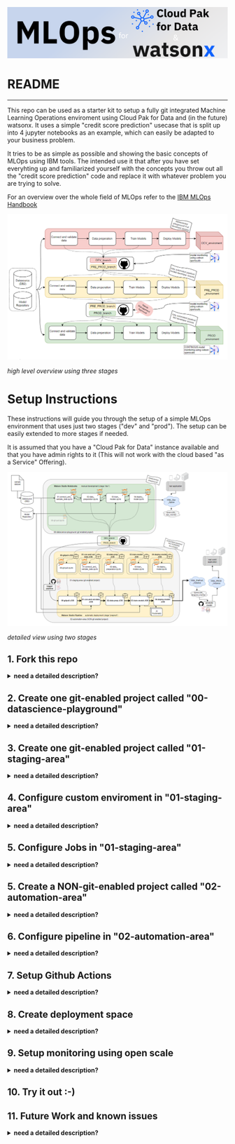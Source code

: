 ![Alt text](images/banner.png)
# README
---

This repo can be used as a starter kit to setup a fully git integrated Machine Learning Operations enviroment using Cloud Pak for Data and (in the future) watsonx. It uses a simple "credit score prediction" usecase that is split up into 4 jupyter notebooks as an example, which can easily be adapted to your business problem. 

It tries to be as simple as possible and showing the basic concepts of MLOps using IBM tools. The intended use it that after you have set everyhting up and familiarized yourself with the concepts you throw out all the "credit score prediction" code and replace it with whatever problem you are trying to solve.

For an overview over the whole field of MLOps refer to the [IBM MLOps Handbook](https://ibm.github.io/MLOps/)

![high level overview using three stages](/images/2023-09-05-11_00_27.png)

*high level overview using three stages*



# Setup Instructions
These instructions will guide you through the setup of a simple MLOps environment that uses just two stages ("dev" and "prod"). The setup can be easily extended to more stages if needed. 

It is assumed that you have a "Cloud Pak for Data" instance available and that you have admin rights to it (This will not work with the cloud based "as a Service" Offering). 

![Alt text](/images/detailed_overview.png)

*detailed view using two stages*
## 1. Fork this repo

<details>
<summary><b> need a detailed description?</b></summary>

![Alt text](/images/image-1.png)

click the "Fork" button in the upper right corner of this repo. **IMPORTANT: uncheck the "only fork the master branch" checkbox.**
 This will create a copy of this repo in your own github account. We will be using this copy in the following steps.
</details>


## 2.   Create one git-enabled project called "00-datascience-playground"

<details>
<summary><b> need a detailed description?</b></summary>

### Overview
![Alt text](/images/2023-08-31-09_10_14.png)
*this is the project that we are creating in this step*

### Step by step
![Alt text](/images/image-2.png)
navigate to all projects
![Alt text](/images/image-4.png)
create a project that is "integrated with git". In the next window we will need to provide the github repo address and a private access token. So lets create that token first.
![Alt text](/images/image-5.png)
navigate to https://github.com/settings/tokens and choose "Generate new token". Give it a name and select the "repo" scope as shown in the next image. 
![Alt text](/images/image-6.png)
**Copy the generated token to your clipboard.** You will not be able to see it again after you close the window.
![Alt text](/images/image-7.png)
Make this token available within your CP4D by creating a "New Token" and using the token you just created. Once you created it use the dropdown to select it.
![Alt text](/images/image-8.png)
add the Repo URL (dont forget the .git at the end ;-) and choose the main branch. Then hit "Create"

Use the github repo address and your private access token 
You can Alter the notebooks to your needs if you want to. It is important that you keep the naming of the notebooks.
</details>


## 3. Create one git-enabled project called "01-staging-area"

<details>
<summary><b> need a detailed description?</b></summary>

### Overview
![Alt text](/images/image-3.png)
*this is the project that we are creating in this step*

### Step by step

![Alt text](/images/image-2.png)
navigate to all projects
![Alt text](/images/image-4.png)
In your CP4D Instance you access the project overview by clicking on the "Projects" Icon in the upper left corner. Then click on "New Project" and select "Create a project integrated with a Git repository". Give it the name "01-staging-area" and select "create"

Use the same github repo address and your private access token as in 2
 
</details>

## 4. Configure custom enviroment in "01-staging-area"
<details>
<summary><b> need a detailed description?</b></summary>

TODO: Add description here! (use custom_env.yaml)

</details>

## 5. Configure Jobs in "01-staging-area"
<details>
<summary><b> need a detailed description?</b></summary>

### Overview
![Alt text](/images/image-4.png)
*this is the project that we are creating in this step*

### Step by step
![Alt text](/images/image-9.png)
navigate to "view local branch"

![Alt text](/images/image-11.png)
click "New code job"

![Alt text](/images/image-12.png)
choose the first notebook "00-git-pull.ipynb" and click "configure job"

![Alt text](/images/image-13.png)
give it the same name as the notebook and click "next"
TODO: choose correct enviroment for every job
accept all the defaults and click "next" until you can click "create job"
TODO: add the "was_successful" output to every job
repeat those steps for all six notebooks.

![Alt text](/images/image-14.png)
once you are done it should look like this.


We also need to create a .env file within the "01-staging-area" project. This file will contain the credentials that the pipeline will use to pull the code from github.

![Alt text](/images/image-100.png)

Click "Launch IDE" and then "JupyterLab" to get access to the JupyterLab environment. 

![Alt text](/images/image-103.png)

You will be greeted by a tab called "Terminal 1". There you copy the following commands and hit enter:

```bash

echo "repo_adresse=PUT_YOUR_REPO_ADDRESS_HERE" > .env
echo "personal_access_token=PUT_YOUR_TOKEN_HERE" >> .env
echo "project_id=PUT_YOUR_PROJECT_ID_HERE" >> .env
echo "branch_name=main" >> .env
echo "cpd_technical_user=PUT_USERNAME_HERE" >> .env
echo "cpd_technical_user_password=PUT_PASSWORD_HERE">> .env
echo "cpd_url=PUT_URL_HERE">> .env

```

*cpd_technical_user* is a user that was created only to be used as a proxy in those scripts. If this is not available you can also use a *personal* user (i.e. the credentials you use to login) even though this not best practise

![Alt text](/images/image-102.png)

You can check if everything worked by typing 
   
   ```bash
   cat .env
   ```
If that command displays the content of the .env file you are good to go. 

</details>

## 5. Create a NON-git-enabled project called "02-automation-area"

<details>
<summary><b> need a detailed description?</b></summary>

### Overview
![Alt text](/images/image-5.png)
*this is the project that we are creating in this step*

### Step by step

![Alt text](/images/image-3.png)
repeat the same steps as in 2 and 3 but choose "create an empty project" to create a NON-git-enabled project. Name it "02-automation-area"


</details>



## 6. Configure pipeline in "02-automation-area"
<details>
<summary><b> need a detailed description?</b></summary>

### Overview
![Alt text](/images/image-6.png)
*those are the pieces we are creating in this step*

### Step by step
TODO: add global parameters

![Alt text](/images/image-16.png)
Click "New Asset" and choose "Pipeline". Name the pipeline "mlops_pipeline"

![Alt text](/images/image-18.png)
go to "Run">"Run Notebook Job" and drag it onto the plane. Then doubleclick this newly created node and click "select Job".

![Alt text](/images/image-19.png)
choose "01-staging-area" and there the first notebook "00-git-pull.ipynb" and click "choose" and then "save"

TODO: choose enviroment
TODO: add pipeline params

![Alt text](/images/image-20.png)
repeat those steps for all notebooks until you end up with something that looks like this.

![Alt text](/images/image-29.png)
Click "Run Pipeline" and then "create job". Give it a name like "mlops_pipeline_job" . **IMPORTANT: The github action assumes that you only have ONE job in this project. If you have more than one job you will need to change the github action accordingly.**


</details>

## 7. Setup Github Actions 
<details>
<summary><b> need a detailed description?</b></summary>

### Overview
![Alt text](/images/image-7.png)
*this is the piece that we are creating in this step*

### Step by step

We need a set of secrets to be able to run the github actions. Those secrets are:

- **API_KEY**
- **USER_NAME**
- **CLUSTER_URL**
- **PROJECT_ID**
- **PERSONAL_ACCESS_TOKEN_GITHUB**


We will now go through all those step by step:

![Alt text](/images/image-21.png)
navigate to your fork of the github repo then "Settings">"Secrets and variables">"actions">"new repository secret" 

### 7.1. retriving your CP4D **API_KEY** and **USER_NAME**

![Alt text](/images/image-22.png)
go to the "profile and settings" tab in your cp4d instance

![Alt text](/images/image-23.png)
copy the api key to your clipboard (and write it down somewhere. You will not be able to see it again after you close the window)

![Alt text](/images/image-24.png)
go back to github and creaete a new repository secret called "API_KEY"

![Alt text](/images/image-27.png)

Also create the repository secret USER_NAME using the username that you use to login to your CP4D instance


### 7.2. retriving your CP4D **CLUSTER_URL**

this one is simple :-) 
![Alt text](/images/image-25.png)

just take the URL of the cluster that you have been workin on

![Alt text](/images/image-26.png)

and use it to create a secret called "CLUSTER_URL"

### 7.3. retriving your CP4D **PROJECT_ID**

![Alt text](/images/image-28.png)

### 7.4. retriving your github **PERSONAL_ACCESS_TOKEN_GITHUB**

You can use the same token you used in step 2. If you dont have it anymore you can create a new one by following the steps in 2.



</details>


## 8. Create deployment space
<details>
<summary><b> need a detailed description?</b></summary>

TODO: describe how to create deployment space

</details>

## 9. Setup monitoring using open scale
<details>
<summary><b> need a detailed description?</b></summary>

TODO: describe how to set up open scale

</details>

## 10. Try it out :-) 



## 11. Future Work and known issues
<details>
<summary><b> need a detailed description?</b></summary>

- Future Work:
   - [ ] Put AI Fact sheets back into the "03-train_model" notebook 
   - [ ] Figure out what is wrong with the deployments and fix it
   - [ ] Figure out what is wrong with monitoring (probably issue with the cluster we use)
   - [ ] Finish Documentation of 8. Create deployment space and 9. Setup monitoring using open scale
   - [ ] Delete all projects and set everything up again acording to documentation to find what is missing(~ one day of work)
   - [ ] describe how good usermanagement can work (e.g. normal Users can only see the "01_data_science_playground" project)
   - [ ] integrate Model Inventory/ model versioning


- Known Issues
   - 

</details>


    
